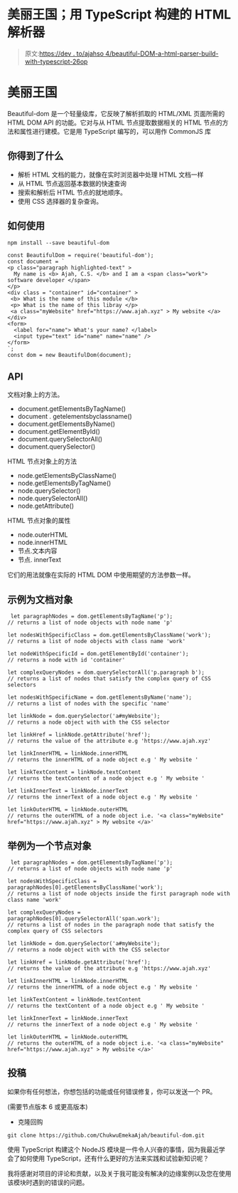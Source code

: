 # 美丽王国；用 TypeScript 构建的 HTML 解析器

> 原文:[https://dev . to/ajahso 4/beautiful-DOM-a-html-parser-build-with-typescript-26op](https://dev.to/ajahso4/beautiful-dom-a-html-parser-built-with-typescript-26op)

# 美丽王国

Beautiful-dom 是一个轻量级库，它反映了解析抓取的 HTML/XML 页面所需的 HTML DOM API 的功能。它对与从 HTML 节点提取数据相关的 HTML 节点的方法和属性进行建模。它是用 TypeScript 编写的，可以用作 CommonJS 库

## [](#what-you-get)你得到了什么

*   解析 HTML 文档的能力，就像在实时浏览器中处理 HTML 文档一样
*   从 HTML 节点返回基本数据的快速查询
*   搜索和解析后 HTML 节点的就地顺序。
*   使用 CSS 选择器的复杂查询。

## [](#how-to-use)如何使用

```
npm install --save beautiful-dom 
```

```
const BeautifulDom = require('beautiful-dom');
const document = `
<p class="paragraph highlighted-text" >
  My name is <b> Ajah, C.S. </b> and I am a <span class="work"> software developer </span>
</p>
<div class = "container" id="container" >
 <b> What is the name of this module </b>
 <p> What is the name of this libray </p>
 <a class="myWebsite" href="https://www.ajah.xyz" > My website </a>
</div>
<form>
  <label for="name"> What's your name? </label>
  <input type="text" id="name" name="name" />
</form>
`;
const dom = new BeautifulDom(document); 
```

## [](#api)API

文档对象上的方法。

*   document.getElementsByTagName()
*   document . getelementsbyclassname()
*   document.getElementsByName()
*   document.getElementById()
*   document.querySelectorAll()
*   document.querySelector()

HTML 节点对象上的方法

*   node.getElementsByClassName()
*   node.getElementsByTagName()
*   node.querySelector()
*   node.querySelectorAll()
*   node.getAttribute()

HTML 节点对象的属性

*   node.outerHTML
*   node.innerHTML
*   节点.文本内容
*   节点. innerText

它们的用法就像在实际的 HTML DOM 中使用期望的方法参数一样。

## [](#examples-for-document-object)示例为文档对象

```
 let paragraphNodes = dom.getElementsByTagName('p');
// returns a list of node objects with node name 'p'

let nodesWithSpecificClass = dom.getElementsByClassName('work');
// returns a list of node objects with class name 'work'

let nodeWithSpecificId = dom.getElementById('container');
// returns a node with id 'container'

let complexQueryNodes = dom.querySelectorAll('p.paragraph b');
// returns a list of nodes that satisfy the complex query of CSS selectors

let nodesWithSpecificName = dom.getElementsByName('name');
// returns a list of nodes with the specific 'name'

let linkNode = dom.querySelector('a#myWebsite');
// returns a node object with with the CSS selector

let linkHref = linkNode.getAttribute('href');
// returns the value of the attribute e.g 'https://www.ajah.xyz'

let linkInnerHTML = linkNode.innerHTML
// returns the innerHTML of a node object e.g ' My website '

let linkTextContent = linkNode.textContent 
// returns the textContent of a node object e.g ' My website '

let linkInnerText = linkNode.innerText
// returns the innerText of a node object e.g ' My website '

let linkOuterHTML = linkNode.outerHTML
// returns the outerHTML of a node object i.e. '<a class="myWebsite" href="https://www.ajah.xyz" > My website </a>' 
```

## [](#examples-for-a-node-object)举例为一个节点对象

```
 let paragraphNodes = dom.getElementsByTagName('p');
// returns a list of node objects with node name 'p'

let nodesWithSpecificClass = paragraphNodes[0].getElementsByClassName('work');
// returns a list of node objects inside the first paragraph node with class name 'work' 

let complexQueryNodes = paragraphNodes[0].querySelectorAll('span.work');
// returns a list of nodes in the paragraph node that satisfy the complex query of CSS selectors

let linkNode = dom.querySelector('a#myWebsite');
// returns a node object with with the CSS selector

let linkHref = linkNode.getAttribute('href');
// returns the value of the attribute e.g 'https://www.ajah.xyz'

let linkInnerHTML = linkNode.innerHTML
// returns the innerHTML of a node object e.g ' My website '

let linkTextContent = linkNode.textContent 
// returns the textContent of a node object e.g ' My website '

let linkInnerText = linkNode.innerText
// returns the innerText of a node object e.g ' My website '

let linkOuterHTML = linkNode.outerHTML
// returns the outerHTML of a node object i.e. '<a class="myWebsite" href="https://www.ajah.xyz" > My website </a>' 
```

## [](#contributing)投稿

如果你有任何想法，你想包括的功能或任何错误修复，你可以发送一个 PR。

(需要节点版本 6 或更高版本)

*   克隆回购

```
git clone https://github.com/ChukwuEmekaAjah/beautiful-dom.git 
```

使用 TypeScript 构建这个 NodeJS 模块是一件令人兴奋的事情，因为我最近学会了如何使用 TypeScript，还有什么更好的方法来实践和试验新知识呢？

我将感谢对项目的评论和贡献，以及关于我可能没有解决的边缘案例以及您在使用该模块时遇到的错误的问题。